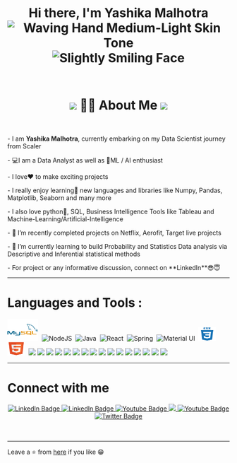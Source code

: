 <div align="center">
<h1> Hi there, I'm <b>Yashika Malhotra</b> <img src="https://raw.githubusercontent.com/Tarikul-Islam-Anik/Animated-Fluent-Emojis/master/Emojis/Hand%20gestures/Waving%20Hand%20Medium-Light%20Skin%20Tone.png" alt="Waving Hand Medium-Light Skin Tone" width="50" height="50" />
<img src="https://raw.githubusercontent.com/Tarikul-Islam-Anik/Animated-Fluent-Emojis/master/Emojis/Smilies/Slightly%20Smiling%20Face.png" alt="Slightly Smiling Face" width="40" height="40" />
<br/><br/>
</h1> 

# <img src="https://user-images.githubusercontent.com/74038190/213866269-5d00981c-7c98-46d7-8a8e-16f462f15227.gif" width="120" />  👩‍💻 About Me  <img src="https://user-images.githubusercontent.com/74038190/213866269-5d00981c-7c98-46d7-8a8e-16f462f15227.gif" width="120" /> 
<br/>
  <p align='left'>- I am <b>Yashika Malhotra</b>, currently embarking on my Data Scientist journey from Scaler</p>
  <p align='left'>- 💻I am a Data Analyst as well as 📱ML / AI enthusiast</p>
  <p align='left'>- I love❤ to make exciting projects</p>
  <p align='left'>- I really enjoy learning🚀 new languages and libraries like Numpy, Pandas, Matplotlib, Seaborn and many more</p>
  <p align='left'>- I also love python🐍, SQL, Business Intelligence Tools like Tableau and Machine-Learning/Artificial-Intelligence</p>
  <p align='left'>- 🔭 I’m recently completed projects on Netflix, Aerofit, Target live projects</p>
  <p align='left'>- 🌱 I’m currently learning to build Probability and Statistics Data analysis via Descriptive and Inferential statistical methods</p>
  <p align='left'> - For project or any informative discussion, connect on **LinkedIn**😎😇</p>
</div>
<hr/>


# Languages and Tools :

<div>
  <img paddingBottom = '1.5px' src="https://github.com/devicons/devicon/blob/master/icons/mysql/mysql-original-wordmark.svg" title="MySQL"  alt="MySQL" width="70" height="50"/>&nbsp;
  <img paddingBottom = '1.5px' src="https://img.shields.io/badge/python-3670A0?style=for-the-badge&logo=python&logoColor=ffdd5" title="NodeJS" alt="NodeJS"/>&nbsp;
  <img paddingBottom = '1.5px' src="https://img.shields.io/badge/numpy-%23013243.svg?style=for-the-badge&logo=numpy" title="Java" alt="Java" />&nbsp;
  <img paddingBottom = '1.5px' src="https://img.shields.io/badge/pandas-%23150458.svg?style=for-the-badge&logo=pandas" title="React" alt="React" />&nbsp;
  <img paddingBottom = '1.5px' src="https://img.shields.io/badge/Matplotlib-%23ffffff.svg?style=for-the-badge&logo=Matplotlib&logoColor=black" title="Spring" alt="Spring" />&nbsp;
  <img paddingBottom = '1.5px' src="https://img.shields.io/badge/SciPy-%230C55A5.svg?style=for-the-badge&logo=scipy&logoColor=%white" title="Material UI" alt="Material UI" />&nbsp;
  <img paddingBottom = '1.5px' src="https://github.com/devicons/devicon/blob/master/icons/css3/css3-plain-wordmark.svg"  title="CSS3" alt="CSS" width="40" height="30"/>&nbsp;
  <img paddingBottom = '1.5px' src="https://github.com/devicons/devicon/blob/master/icons/html5/html5-original.svg" title="HTML5" alt="HTML" width="40" height="30"/>&nbsp;

  <img paddingBottom = '1.5px' src="https://img.shields.io/badge/github-%23121011.svg?style=for-the-badge&logo=github&logoColor=white"/>
  <img paddingBottom = '1.5px' src="https://img.shields.io/badge/CodePen-white?style=for-the-badge&logo=codepen&logoColor=black"/>
  <img paddingBottom = '1.5px' src="https://img.shields.io/badge/jupyter-%23FA0F00.svg?style=for-the-badge&logo=jupyter&logoColor=white"/>
  <img paddingBottom = '1.5px' src="https://img.shields.io/badge/Visual%20Studio%20Code-0078d7.svg?style=for-the-badge&logo=visual-studio-code&logoColor=white"/>
  <img paddingBottom = '1.5px' src="https://img.shields.io/badge/sublime_text-%23575757.svg?style=for-the-badge&logo=sublime-text&logoColor=important"/>
  <img paddingBottom = '1.5px' src="https://img.shields.io/badge/Notepad++-90E59A.svg?style=for-the-badge&logo=notepad%2b%2b&logoColor=black"/>
  <img paddingBottom = '1.5px' src="https://img.shields.io/badge/Visual%20Studio%20Code-0078d7.svg?style=for-the-badge&logo=visual-studio-code&logoColor=white" />

  <img paddingBottom = '1.5px' src="https://img.shields.io/badge/OneDrive-white?style=for-the-badge&logo=Microsoft%20OneDrive&logoColor=0078D4" />
  <img paddingBottom = '1.5px' src="https://img.shields.io/badge/OneDrive-0078D4.svg?style=for-the-badge&logo=microsoftonedrive&logoColor=white" />
  <img paddingBottom = '1.5px' src="https://img.shields.io/badge/Google%20Drive-4285F4?style=for-the-badge&logo=googledrive&logoColor=white" />
  <img paddingBottom = '1.5px' src="https://img.shields.io/badge/Canva-%2300C4CC.svg?style=for-the-badge&logo=Canva&logoColor=white" />

  <img paddingBottom = '1.5px' src="https://img.shields.io/badge/-Hackerrank-2EC866?style=for-the-badge&logo=HackerRank&logoColor=white" />
  <img paddingBottom = '1.5px' src="https://img.shields.io/badge/LeetCode-000000?style=for-the-badge&logo=LeetCode&logoColor=#d16c06" />
  <img paddingBottom = '1.5px' src="https://img.shields.io/badge/Kaggle-035a7d?style=for-the-badge&logo=kaggle&logoColor=white" />
  <img paddingBottom = '1.5px' src="https://img.shields.io/badge/-Stackoverflow-FE7A16?style=for-the-badge&logo=stack-overflow&logoColor=white" />
  <img paddingBottom = '1.5px' src="https://img.shields.io/badge/GeeksforGeeks-gray?style=for-the-badge&logo=geeksforgeeks&logoColor=35914c" />  
</div>

<hr/>

# Connect with me
<div id="badges" align="center">
  <a href="mailto:yashikamalhotra3101@fmail.com">
    <img paddingBottom = '1.5px' src="https://img.shields.io/badge/Gmail-D14836?style=for-the-badge&logo=gmail&logoColor=white" alt="LinkedIn Badge"/>
  </a>
  <a href="in/yashika-malhotra-profile">
    <img paddingBottom = '1.5px' src="https://img.shields.io/badge/linkedin-%230077B5.svg?style=for-the-badge&logo=linkedin&logoColor=white" alt="LinkedIn Badge"/>
  </a>
  <a href="https://leetcode.com/yashikamalhotra3101/">
    <img paddingBottom = '1.5px' src="https://img.shields.io/badge/LeetCode-000000?style=for-the-badge&logo=LeetCode&logoColor=#d16c06"  alt="Youtube Badge"/>
  </a>
    <a href="https://www.scaler.com/academy/profile/33d1588dc7ff/">
    <img paddingBottom = '1.5px' src="https://img.shields.io/badge/github-%23121011.svg?style=for-the-badge&logo=github&logoColor=white"/>
  </a>
  <a href="https://www.hackerrank.com/profile/yashikamalhotra">
    <img paddingBottom = '1.5px' src="https://img.shields.io/badge/-Hackerrank-2EC866?style=for-the-badge&logo=HackerRank&logoColor=white"  alt="Youtube Badge"/>
  </a>
  <a href="https://www.scaler.com/academy/profile/33d1588dc7ff/">
    <img paddingBottom = '1.5px' src="https://img.shields.io/badge/Scaler-darkblue?style=for-the-badge" alt="Twitter Badge"/>
  </a>
  <br/>  <br/> <br/>
</div>

<hr/>
Leave a ⭐ from <a href ="https://github.com/yashika-malhotra/yashika-malhotra" />here</a> if you like 😁

 <br/> <br/> <br/> <br/> <br/>
